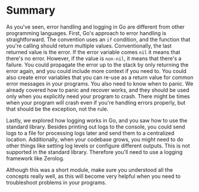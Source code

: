 # Summary
As you've seen, error handling and logging in Go are different from other programming languages. First, Go's approach to error handling is straightforward. The convention uses an `if` condition, and the function that you're calling should return multiple values. Conventionally, the last returned value is the error. If the error variable comes `nil` it means that there's no error. However, if the value is `non-nil`, it means that there's a failure. You could propagate the error up to the stack by only returning the error again, and you could include more context if you need to.
You could also create error variables that you can re-use as a return value for common error messages in your programs. You also need to know when to panic. We already covered how to panic and recover works, and they should be used only when you explicitly need your program to crash. There might be times when your program will crash even if you're handling errors properly, but that should be the exception, not the rule.

Lastly, we explored how logging works in Go, and you saw how to use the standard library. Besides printing out logs to the console, you could send logs to a file for processing logs later and send them to a centralized location. Additionally, when your codebase grows, you might need to do other things like setting log levels or configure different outputs. This is not supported in the standard library. Therefore you'll need to use a logging framework like Zerolog.

Although this was a short module, make sure you understood all the concepts really well, as this will become very helpful when you need to troubleshoot problems in your programs.